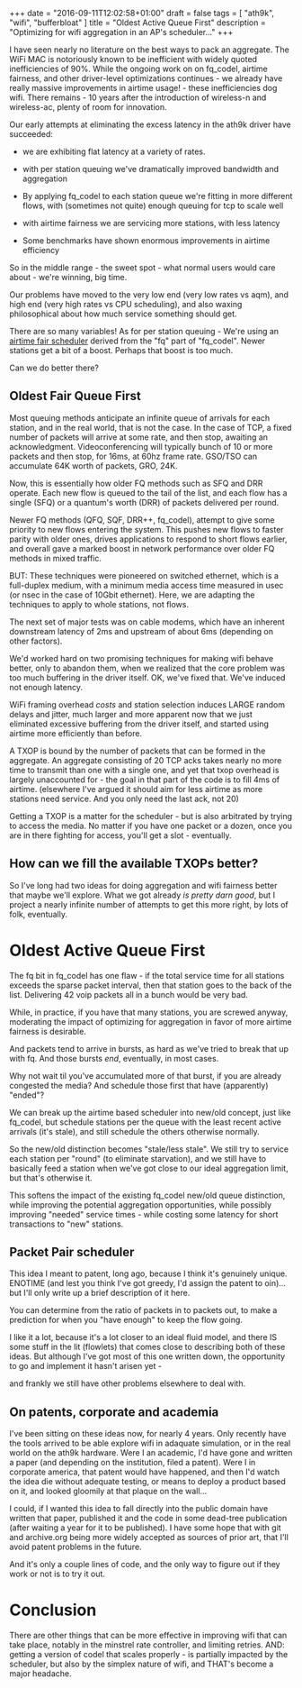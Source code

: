 +++
date = "2016-09-11T12:02:58+01:00"
draft = false
tags = [ "ath9k", "wifi", "bufferbloat" ]
title = "Oldest Active Queue First"
description = "Optimizing for wifi aggregation in an AP's scheduler..."
+++

I have seen nearly no literature on the best ways to pack an aggregate. The WiFi MAC is notoriously known to be inefficient with widely quoted inefficiencies of 90%. While the ongoing work on on fq_codel, airtime fairness, and other driver-level optimizations continues - we already have really massive improvements in airtime usage! - these inefficiencies dog wifi. There remains - 10 years after the introduction of wireless-n and wireless-ac, plenty of room for innovation.

Our early attempts at eliminating the excess latency in the ath9k driver have succeeded:

* we are exhibiting flat latency at a variety of rates.

* with per station queuing we've dramatically improved bandwidth and aggregation

* By applying fq_codel to each station queue we're fitting in more different
flows, with (sometimes not quite) enough queuing for tcp to scale well

* with airtime fairness we are servicing more stations, with less latency

* Some benchmarks have shown enormous improvements in airtime efficiency

So in the middle range - the sweet spot - what normal users would care about - we're winning, big time.

Our problems have moved to the very low end (very low rates vs aqm),
and high end (very high rates vs CPU scheduling), and also waxing
philosophical about how much service something should get.

There are so many variables! As for per station queuing - 
We're using an [airtime fair scheduler](https://blog.tohojo.dk/2016/06/fixing-the-wifi-performance-anomaly-on-ath9k.html) derived from the "fq" part of "fq_codel". Newer stations get a bit of a boost. Perhaps that boost is too much.

Can we do better there?

## Oldest Fair Queue First

Most queuing methods anticipate an infinite queue of arrivals
for each station, and in the real world, that is not the case. In the
case of TCP, a fixed number of packets will arrive at some rate,
and then stop, awaiting an acknowledgment. Videoconferencing will
typically bunch of 10 or more packets and then stop, for 16ms, at
60hz frame rate. GSO/TSO can accumulate 64K worth of packets, GRO,
24K. 

Now, this is essentially how older FQ methods such as SFQ and DRR
operate. Each new flow is queued to the tail of the list, and each
flow has a single (SFQ) or a quantum's worth (DRR) of packets delivered per
round.

Newer FQ methods (QFQ, SQF, DRR++, fq_codel), attempt to give some
priority to new flows entering the system. This pushes new flows to
faster parity with older ones, drives applications to respond to short
flows earlier, and overall gave a marked boost in network performance over
older FQ methods in mixed traffic.

BUT: These techniques were pioneered on switched ethernet, which is a
full-duplex medium, with a minimum media access time measured in usec
(or nsec in the case of 10Gbit ethernet). Here, we are adapting the
techniques to apply to whole stations, not flows.

The next set of major tests was on cable modems, which have an
inherent downstream latency of 2ms and upstream of about 6ms
(depending on other factors).

We'd worked hard on two promising techniques for making wifi behave
better, only to abandon them, when we realized that the core problem
was too much buffering in the driver itself. OK, we've fixed that.
We've induced not enough latency. 

WiFi framing overhead *costs* and station selection induces LARGE
random delays and jitter, much larger and more apparent now that we
just eliminated excessive buffering from the driver itself, and
started using airtime more efficiently than before.

A TXOP is bound by the number of packets that can be formed in the
aggregate. An aggregate consisting of 20 TCP acks takes nearly no more
time to transmit than one with a single one, and yet that txop
overhead is largely unaccounted for - the goal in that part of the code
is to fill 4ms of airtime. (elsewhere I've argued it should aim for
less airtime as more stations need service. And you only need the last
ack, not 20)

Getting a TXOP is a matter for the scheduler - but is also arbitrated by
trying to access the media. No matter if you have one packet or a dozen,
once you are in there fighting for access, you'll get a slot - eventually.

## How can we fill the available TXOPs better?

So I've long had two ideas for doing aggregation and wifi fairness better
that maybe we'll explore. What we got already *is pretty darn good*, but
I project a nearly infinite number of attempts to get this more right,
by lots of folk, eventually.

# Oldest Active Queue First

The fq bit in fq_codel has one flaw - if the total service time for all stations
exceeds the sparse packet interval, then that station goes to the back
of the list. Delivering 42 voip packets all in a bunch would be very
bad.

While, in practice, if you have that many stations, you are screwed
anyway, moderating the impact of optimizing for aggregation in favor of
more airtime fairness is desirable.

And packets tend to arrive in bursts, as hard as we've tried to break that
up with fq. And those bursts *end*, eventually, in most cases.

Why not wait til you've accumulated more of that burst, if you are already
congested the media? And schedule those first that have (apparently) "ended"?

We can break up the airtime based scheduler into new/old concept, just
like fq_codel, but schedule stations per the queue with the least
recent active arrivals (it's stale), and still schedule the others
otherwise normally.

So the new/old distinction becomes "stale/less stale". We still try to
service each station per "round" (to eliminate starvation), and we
still have to basically feed a station when we've got close to our
ideal aggregation limit, but that's otherwise it.

This softens the impact of the existing fq_codel new/old queue
distinction, while improving the potential aggregation opportunities,
while possibly improving "needed" service times - while costing some
latency for short transactions to "new" stations.

## Packet Pair scheduler

This idea I meant to patent, long ago, because I think it's genuinely
unique. ENOTIME (and lest you think I've got greedy, I'd assign the
patent to oin)... but I'll only write up a brief description of it here.

You can determine from the ratio of packets in to packets out, to 
make a prediction for when you "have enough" to keep the flow going.

I like it a lot, because it's a lot closer to an ideal fluid model,
and there IS some stuff in the lit (flowlets) that comes
close to describing both of these ideas. But although I've got most of this one written 
down, the opportunity to go and implement it hasn't arisen yet - 

and frankly we still have other problems elsewhere to deal with.

## On patents, corporate and academia

I've been sitting on these ideas now, for nearly 4 years. Only recently
have the tools arrived to be able explore wifi in adaquate simulation,
or in the real world on the ath9k hardware. Were I an academic, I'd
have gone and written a paper (and depending on the institution, filed
a patent). Were I in corporate america, that patent would have
happened, and then I'd watch the idea die without adequate testing,
or means to deploy a product based on it, and looked gloomily at
that plaque on the wall...

I could, if I wanted this idea to fall directly into the public domain
have written that paper, published it and the code in some dead-tree
publication (after waiting a year for it to be published). I have
some hope that with git and archive.org being more widely accepted 
as sources of prior art, that I'll avoid patent problems in the future.

And it's only a couple lines of code, and the only way to figure out
if they work or not is to try it out.

# Conclusion

There are other things that can be more effective in improving wifi
that can take place, notably in the minstrel rate controller, and limiting
retries. AND: getting a version of codel that scales properly - is partially
impacted by the scheduler, but also by the simplex nature of wifi,
and THAT's become a major headache.

